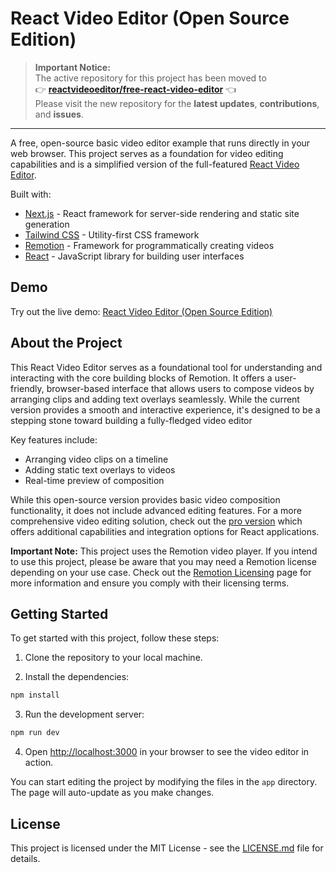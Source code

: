 # React Video Editor (Open Source Edition)

> **Important Notice:**  
> The active repository for this project has been moved to  
> 👉 **[reactvideoeditor/free-react-video-editor](https://github.com/reactvideoeditor/free-react-video-editor)** 👈  
> Please visit the new repository for the **latest updates**, **contributions**, and **issues**.

---

A free, open-source basic video editor example that runs directly in your web browser. This project serves as a foundation for video editing capabilities and is a simplified version of the full-featured [React Video Editor](https://www.reactvideoeditor.com/).

Built with:
- [Next.js](https://nextjs.org/) - React framework for server-side rendering and static site generation
- [Tailwind CSS](https://tailwindcss.com/) - Utility-first CSS framework
- [Remotion](https://www.remotion.dev/) - Framework for programmatically creating videos
- [React](https://reactjs.org/) - JavaScript library for building user interfaces

## Demo

Try out the live demo: [React Video Editor (Open Source Edition)](https://www.reactvideoeditor.com/open-source)

## About the Project

This React Video Editor serves as a foundational tool for understanding and interacting with the core building blocks of Remotion. It offers a user-friendly, browser-based interface that allows users to compose videos by arranging clips and adding text overlays seamlessly. While the current version provides a smooth and interactive experience, it's designed to be a stepping stone toward building a fully-fledged video editor

Key features include:

- Arranging video clips on a timeline
- Adding static text overlays to videos
- Real-time preview of composition

While this open-source version provides basic video composition functionality, it does not include advanced editing features. For a more comprehensive video editing solution, check out the [pro version](https://www.reactvideoeditor.com/) which offers additional capabilities and integration options for React applications.

**Important Note:** This project uses the Remotion video player. If you intend to use this project, please be aware that you may need a Remotion license depending on your use case. Check out the [Remotion Licensing](https://www.remotion.dev/docs/licensing) page for more information and ensure you comply with their licensing terms.

## Getting Started

To get started with this project, follow these steps:

1. Clone the repository to your local machine.

2. Install the dependencies:

```bash
npm install
```

3. Run the development server:

```bash
npm run dev
```

4. Open [http://localhost:3000](http://localhost:3000) in your browser to see the video editor in action.

You can start editing the project by modifying the files in the `app` directory. The page will auto-update as you make changes.


## License

This project is licensed under the MIT License - see the [LICENSE.md](LICENSE.md) file for details.
